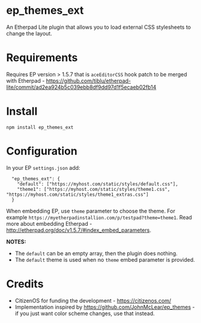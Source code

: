 # ep_themes_ext

An Etherpad Lite plugin that allows you to load external CSS stylesheets to change the layout.

# Requirements

Requires EP version > 1.5.7 that is ``aceEditorCSS`` hook patch to be merged with Etherpad - https://github.com/tiblu/etherpad-lite/commit/ad2ea924b5c039ebb8df9dd97d1f5ecaeb02fb14

# Install

``npm install ep_themes_ext``

# Configuration

In your EP ``settings.json`` add:

```
  "ep_themes_ext": {
    "default": ["https://myhost.com/static/styles/default.css"],
    "theme1": ["https://myhost.com/static/styles/theme1.css", "https://myhost.com/static/styles/theme1_extras.css"]
  }
```

When embedding EP, use ``theme`` parameter to choose the theme. For example ``https://myetherpadinstallion.com/p/testpad?theme=theme1``. Read more about embedding Etherpad - http://etherpad.org/doc/v1.5.7/#index_embed_parameters.

**NOTES:**

* The ``default`` can be an empty array, then the plugin does nothing.
* The ``default`` theme is used when no ``theme`` embed parameter is provided. 


# Credits

* CitizenOS for funding the development - https://citizenos.com/
* Implementation inspired by https://github.com/JohnMcLear/ep_themes - if you just want color scheme changes, use that instead.